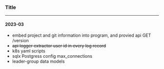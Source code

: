 ### Title
---

#### 2023-03
- embed project and git information into program, and provied api GET /version
- ~~api logger extractor user id in every log record~~
- k8s yaml scripts
- sqlx Postgress config max_connections
- leader-group data models
